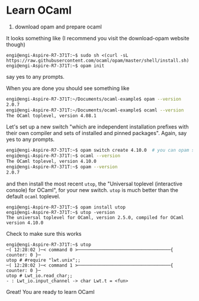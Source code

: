 # Learn OCaml

1. download opam and prepare ocaml

It looks something like (I recommend you visit the download-opam website though)

```
engi@engi-Aspire-R7-371T:~$ sudo sh <(curl -sL https://raw.githubusercontent.com/ocaml/opam/master/shell/install.sh)
engi@engi-Aspire-R7-371T:~$ opam init
```  
say yes to any prompts.

When you are done you should see something like

```bash
engi@engi-Aspire-R7-371T:~/Documents/ocaml-example$ opam --version
2.0.7
engi@engi-Aspire-R7-371T:~/Documents/ocaml-example$ ocaml --version
The OCaml toplevel, version 4.08.1
```

Let's set up a new switch "which are independent installation prefixes with their own compiler and sets of installed and pinned packages". 
Again, say yes to any prompts.

```bash
engi@engi-Aspire-R7-371T:~$ opam switch create 4.10.0  # you can opam switch list-available to get the most recent version
engi@engi-Aspire-R7-371T:~$ ocaml --version
The OCaml toplevel, version 4.10.0
engi@engi-Aspire-R7-371T:~$ opam --version
2.0.7
```

and then install the most recent `utop`, the "Universal toplevel (interactive console) for OCaml", for your new switch.
`utop` is much better than the default `ocaml` toplevel.
```
engi@engi-Aspire-R7-371T:~$ opam install utop
engi@engi-Aspire-R7-371T:~$ utop -version
The universal toplevel for OCaml, version 2.5.0, compiled for OCaml version 4.10.0
```

Check to make sure this works
```
engi@engi-Aspire-R7-371T:~$ utop
─( 12:28:02 )─< command 0 >───────────────────────────────────{ counter: 0 }─
utop # #require "lwt.unix";;
─( 12:28:02 )─< command 1 >───────────────────────────────────{ counter: 0 }─
utop # Lwt_io.read_char;;
- : Lwt_io.input_channel -> char Lwt.t = <fun>
```

Great! You are ready to learn OCaml